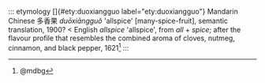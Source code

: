 ::: etymology
[]{#ety:duoxiangguo label="ety:duoxiangguo"} Mandarin Chinese 多香果
*duōxiāngguǒ* 'allspice' \[many-spice-fruit\], semantic translation,
1900? \< English *allspice* 'allspice', from *all* + *spice*; after the
flavour profile that resembles the combined aroma of cloves, nutmeg,
cinnamon, and black pepper, 1621[^1]
:::

[^1]: @mdbg
